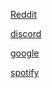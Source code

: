 
[Reddit](https://www.reddit.com)

[discord](https://www.discord.com)

[google](https://www.google.com/?safe=active&ssui=on)

[spotify](https://spotify.com)
